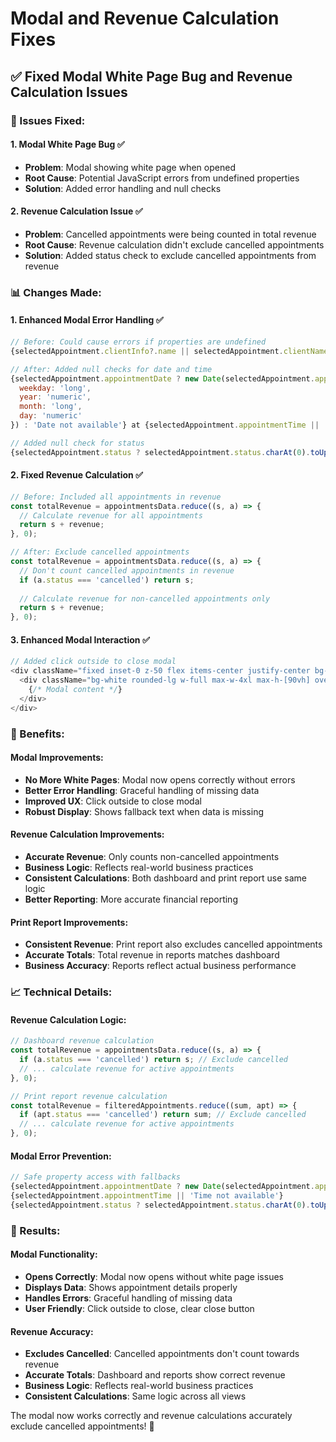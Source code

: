 # Modal and Revenue Calculation Fixes

## ✅ **Fixed Modal White Page Bug and Revenue Calculation Issues**

### **🔧 Issues Fixed:**

#### **1. Modal White Page Bug** ✅
- **Problem**: Modal showing white page when opened
- **Root Cause**: Potential JavaScript errors from undefined properties
- **Solution**: Added error handling and null checks

#### **2. Revenue Calculation Issue** ✅
- **Problem**: Cancelled appointments were being counted in total revenue
- **Root Cause**: Revenue calculation didn't exclude cancelled appointments
- **Solution**: Added status check to exclude cancelled appointments from revenue

### **📊 Changes Made:**

#### **1. Enhanced Modal Error Handling** ✅
```javascript
// Before: Could cause errors if properties are undefined
{selectedAppointment.clientInfo?.name || selectedAppointment.clientName || 'Unknown Client'}

// After: Added null checks for date and time
{selectedAppointment.appointmentDate ? new Date(selectedAppointment.appointmentDate).toLocaleDateString('en-US', { 
  weekday: 'long',
  year: 'numeric',
  month: 'long',
  day: 'numeric'
}) : 'Date not available'} at {selectedAppointment.appointmentTime || 'Time not available'}

// Added null check for status
{selectedAppointment.status ? selectedAppointment.status.charAt(0).toUpperCase() + selectedAppointment.status.slice(1) : 'Unknown'}
```

#### **2. Fixed Revenue Calculation** ✅
```javascript
// Before: Included all appointments in revenue
const totalRevenue = appointmentsData.reduce((s, a) => {
  // Calculate revenue for all appointments
  return s + revenue;
}, 0);

// After: Exclude cancelled appointments
const totalRevenue = appointmentsData.reduce((s, a) => {
  // Don't count cancelled appointments in revenue
  if (a.status === 'cancelled') return s;
  
  // Calculate revenue for non-cancelled appointments only
  return s + revenue;
}, 0);
```

#### **3. Enhanced Modal Interaction** ✅
```javascript
// Added click outside to close modal
<div className="fixed inset-0 z-50 flex items-center justify-center bg-black/50" onClick={() => setShowDetailsModal(false)}>
  <div className="bg-white rounded-lg w-full max-w-4xl max-h-[90vh] overflow-hidden flex flex-col" onClick={(e) => e.stopPropagation()}>
    {/* Modal content */}
  </div>
</div>
```

### **🎯 Benefits:**

#### **Modal Improvements:**
- **No More White Pages**: Modal now opens correctly without errors
- **Better Error Handling**: Graceful handling of missing data
- **Improved UX**: Click outside to close modal
- **Robust Display**: Shows fallback text when data is missing

#### **Revenue Calculation Improvements:**
- **Accurate Revenue**: Only counts non-cancelled appointments
- **Business Logic**: Reflects real-world business practices
- **Consistent Calculations**: Both dashboard and print report use same logic
- **Better Reporting**: More accurate financial reporting

#### **Print Report Improvements:**
- **Consistent Revenue**: Print report also excludes cancelled appointments
- **Accurate Totals**: Total revenue in reports matches dashboard
- **Business Accuracy**: Reports reflect actual business performance

### **📈 Technical Details:**

#### **Revenue Calculation Logic:**
```javascript
// Dashboard revenue calculation
const totalRevenue = appointmentsData.reduce((s, a) => {
  if (a.status === 'cancelled') return s; // Exclude cancelled
  // ... calculate revenue for active appointments
}, 0);

// Print report revenue calculation
const totalRevenue = filteredAppointments.reduce((sum, apt) => {
  if (apt.status === 'cancelled') return sum; // Exclude cancelled
  // ... calculate revenue for active appointments
}, 0);
```

#### **Modal Error Prevention:**
```javascript
// Safe property access with fallbacks
{selectedAppointment.appointmentDate ? new Date(selectedAppointment.appointmentDate).toLocaleDateString() : 'Date not available'}
{selectedAppointment.appointmentTime || 'Time not available'}
{selectedAppointment.status ? selectedAppointment.status.charAt(0).toUpperCase() + selectedAppointment.status.slice(1) : 'Unknown'}
```

### **🎉 Results:**

#### **Modal Functionality:**
- **Opens Correctly**: Modal now opens without white page issues
- **Displays Data**: Shows appointment details properly
- **Handles Errors**: Graceful handling of missing data
- **User Friendly**: Click outside to close, clear close button

#### **Revenue Accuracy:**
- **Excludes Cancelled**: Cancelled appointments don't count towards revenue
- **Accurate Totals**: Dashboard and reports show correct revenue
- **Business Logic**: Reflects real-world business practices
- **Consistent Calculations**: Same logic across all views

The modal now works correctly and revenue calculations accurately exclude cancelled appointments! 🎉
